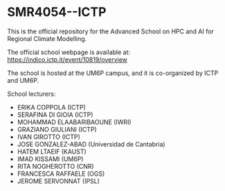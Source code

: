 # SMR4054--ICTP
This is the official repository for the Advanced School on HPC and AI for Regional Climate Modelling.

The official school webpage is available at:
https://indico.ictp.it/event/10819/overview

The school is hosted at the UM6P campus, and it is co-organized by ICTP and UM6P.

School lecturers:

   -  ERIKA COPPOLA (ICTP)
   -  SERAFINA DI GIOIA (ICTP)
   -  MOHAMMAD ELAABARIBAOUNE (IWRI)
   -  GRAZIANO GIULIANI (ICTP)
   -  IVAN GIROTTO (ICTP)
   -  JOSE GONZALEZ-ABAD (Universidad de Cantabria)
   -  HATEM LTAEIF (KAUST)
   -  IMAD KISSAMI (UM6P)
   -  RITA NOGHEROTTO (CNR)
   -  FRANCESCA RAFFAELE (OGS)
   -  JEROME SERVONNAT (IPSL) 
